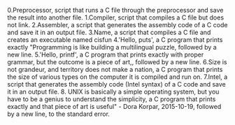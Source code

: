 0.Preprocessor, script that runs a C file through the preprocessor and save the result into another file.
1.Compiler, script that compiles a C file but does not link.
2.Assembler, a script that generates the assembly code of a C code and save it in an output file.
3.Name, a script that compiles a C file and creates an executable named cisfun
4.'Hello, puts', a C program that prints exactly "Programming is like building a multilingual puzzle, followed by a new line.
5.'Hello, printf', a C program that prints exactly with proper grammar, but the outcome is a piece of art,, followed by a new line.
6.Size is not grandeur, and territory does not make a nation, a C program that prints the size of various types on the computer it is compiled and run on.
7.Intel, a script that generates the assembly code (Intel syntax) of a C code and save it in an output file.
8. UNIX is basically a simple operating system, but you have to be a genius to understand the simplicity, a C program that prints exactly and that piece of art is useful" - Dora Korpar, 2015-10-19, followed by a new line, to the standard error.
